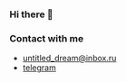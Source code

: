 ### Hi there 👋

### Contact with me
- [untitled_dream@inbox.ru](mailto:untitled_dream@inbox.ru)
- [telegram](https://t.me/untitled_dream)
